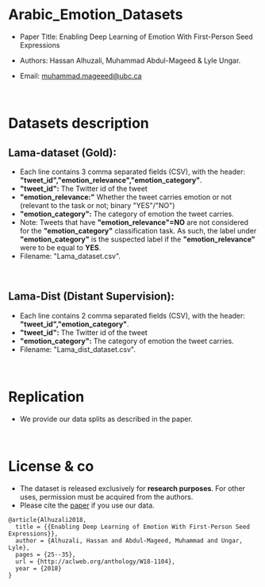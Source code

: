 # Arabic_Emotion_Datasets
* Paper Title: Enabling Deep Learning of Emotion With First-Person Seed Expressions

* Authors: Hassan Alhuzali, Muhammad Abdul-Mageed & Lyle Ungar.

* Email: muhammad.mageeed@ubc.ca

</br>

# Datasets description
## Lama-dataset (Gold):
	
* Each line contains 3 comma separated fields (CSV), with the header: **"tweet_id","emotion_relevance","emotion_category"**.
* **"tweet_id":** The Twitter id of the tweet
* **"emotion_relevance:"** Whether the tweet carries emotion or not (relevant to the task or not; binary "YES"/"NO")
* **"emotion_category":** The category of emotion the tweet carries.
* Note: Tweets that have **"emotion_relevance"=NO** are not considered for the **"emotion_category"** classification task. As such, the label under **"emotion_category"** is the suspected label if the  **"emotion_relevance"** were to be equal to **YES**.
* Filename: "Lama_dataset.csv".

</br>

## Lama-Dist (Distant Supervision):
* Each line contains 2 comma separated fields (CSV), with the header: **"tweet_id","emotion_category"**.
* **"tweet_id":** The Twitter id of the tweet
* **"emotion_category":** The category of emotion the tweet carries.
* Filename: "Lama_dist_dataset.csv".

</br>

# Replication

* We provide our data splits as described in the paper. 

</br>

# License & co
* The dataset is released exclusively for **research purposes**. For other uses, permission must be acquired from the authors.
* Please cite the [paper](http://aclweb.org/anthology/W18-1104) if you use our data.

```
@article{Alhuzali2018,
  title = {{Enabling Deep Learning of Emotion With First-Person Seed Expressions}},
  author = {Alhuzali, Hassan and Abdul-Mageed, Muhammad and Ungar, Lyle},
  pages = {25--35},
  url = {http://aclweb.org/anthology/W18-1104},
  year = {2018}
}
```
